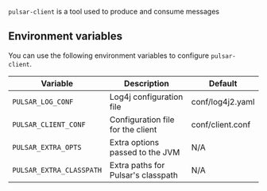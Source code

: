 `pulsar-client` is a tool used to produce and consume messages

## Environment variables

You can use the following environment variables to configure `pulsar-client`.

|Variable|Description|Default|
|---|---|---|
|`PULSAR_LOG_CONF`|Log4j configuration file|conf/log4j2.yaml|
|`PULSAR_CLIENT_CONF`|Configuration file for the client|conf/client.conf|
|`PULSAR_EXTRA_OPTS`|Extra options passed to the JVM|N/A|
|`PULSAR_EXTRA_CLASSPATH`|Extra paths for Pulsar's classpath|N/A|